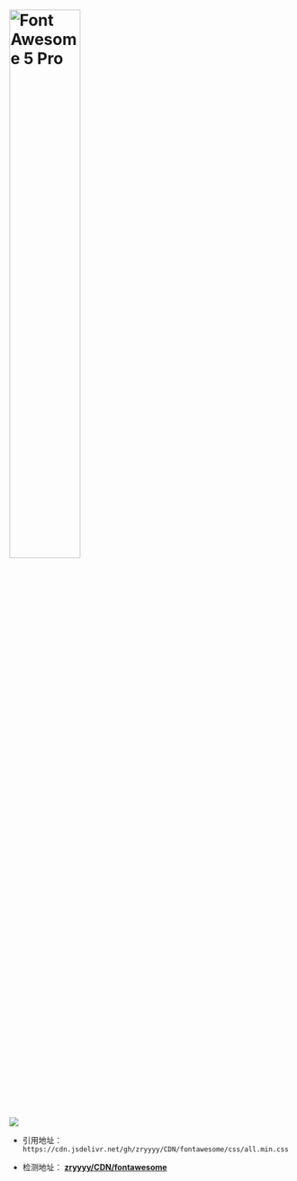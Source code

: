 <h1><img src="https://img.fortawesome.com/349cfdf6/logo-fa-pro.svg" alt="Font Awesome 5 Pro" width="50%"></h1>

[![](https://data.jsdelivr.com/v1/package/gh/zryyyy/CDN/fontawesome/badge)](https://www.jsdelivr.com/package/gh/zryyyy/cdn/fontawesome)

- 引用地址： `https://cdn.jsdelivr.net/gh/zryyyy/CDN/fontawesome/css/all.min.css`

- 检测地址： **[zryyyy/CDN/fontawesome](https://www.jsdelivr.com/package/gh/zryyyy/CDN/fontawesome)** 

